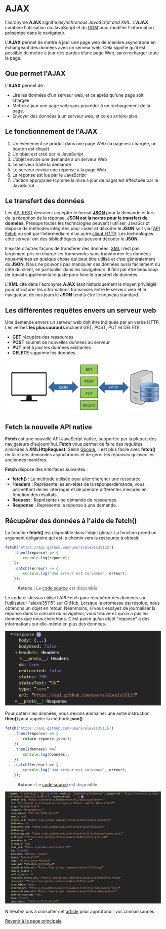 # AJAX

l'acronyme __AJAX__ signifie _asynchronous JavaScript and XML_. L'__AJAX__ combine l'utilisation du JavaScript et du [DOM](https://fr.wikipedia.org/wiki/Document_Object_Model) pour modifier l'information présentée dans le navigateur.

L'__AJAX__ permet de mettre à jour une page web de manière asynchrone en échangeant des données avec un serveur web. Cela signifie qu’il est possible de mettre à jour des parties d’une page Web, sans recharger toute la page.

## Que permet l'AJAX

L'__AJAX__ permet de :

- Lire les données d'un serveur web, et ce après qu'une page soit chargée.
- Mettre à jour une page web sans procéder à un rechargement de la page.
- Envoyer des données à un serveur web, et ce en arrière-plan.

## Le fonctionnement de l'__AJAX__

1. Un événement se produit dans une page Web (la page est chargée, un bouton est cliqué)
2. Un objet est créé par le JavaScript
3. L’objet envoie une demande à un serveur Web
4. Le serveur traite la demande
5. Le serveur envoie une réponse à la page Web
6. La réponse est lue par le JavaScript
7. L’action appropriée (comme la mise à jour de page) est effectuée par le JavaScript

## Le transfert des données

Les [API REST](https://fr.wikipedia.org/wiki/Representational_state_transfer) devraient accepter le format __[JSON](https://fr.wikipedia.org/wiki/JavaScript_Object_Notation#:~:text=JavaScript%20Object%20Notation%20(JSON)%20est,le%20permet%20XML%20par%20exemple.)__ pour la demande et lors de la réception de la réponse. __JSON est la norme pour le transfert de données__. Presque toutes les technologies peuvent l’utiliser, JavaScript dispose de méthodes intégrées pour coder et décoder le __JSON__ soit via l’[API Fetch](https://developer.mozilla.org/fr/docs/Web/API/Fetch_API) ou soit par l’intermédiaire d’un autre [client HTTP](https://fr.wikipedia.org/wiki/Client_HTTP#:~:text=Un%20client%20HTTP%20est%20un,HTTP%20(Hypertext%20Transfer%20Protocol).). Les technologies côté serveur ont des bibliothèques qui peuvent décoder le __JSON__.

Il existe d’autres façons de transférer des données. [XML](https://fr.wikipedia.org/wiki/Extensible_Markup_Language) n’est pas largement pris en charge les frameworks sans transformer les données nous-mêmes en quelque chose qui peut être utilisé et c’est généralement du __JSON__. Nous ne pouvons pas manipuler ces données aussi facilement du côté du client, en particulier dans les navigateurs. Il finit par être beaucoup de travail supplémentaire juste pour faire le transfert de données.

L'__XML__ cité dans l'acronyme __AJAX__ était historiquement le moyen privilégié pour structurer les informations transmises entre le serveur web et le navigateur, de nos jours le __JSON__ tend à être le nouveau standard.

## Les différentes requêtes envers un serveur web

Une demande envers un serveur web doit être indiquée par un verbe HTTP. Les verbes __les plus courants__ incluent GET, POST, PUT et DELETE.

- __GET__ récupère des ressources
- __POST__ soumet de nouvelles données au serveur
- __PUT__ met à jour les données existantes
- __DELETE__ supprime les données.

![Architecture d'un API REST](../images/structure-api-rest.png)

## Fetch la nouvelle API native

__Fetch__ est une nouvelle API JavaScript native, supportée par la plupart des navigateurs d'aujourd’hui. __Fetch__ vous permet de faire des requêtes similaires à __XMLHttpRequest__. Selon [Google](https://developers.google.com/web/ilt/pwa/working-with-the-fetch-api), il est plus facile avec __fetch()__ de faire des demandes asynchrones et de gérer les réponses qu’avec les anciennes manières.

__Fetch__ dispose des interfaces suivantes :

- __fetch()__ : La méthode utilisée pour aller chercher une ressource
- __Headers__ : Représente les en-têtes de la réponse/demande, vous permettant de les interroger et de prendre différentes mesures en fonction des résultats.
- __Request__ : Représente une demande de ressources.
- __Response__ : Représente la réponse à une demande.

## Récupérer des données à l'aide de __fetch()__

La fonction __fetch()__ est disponible dans l'objet global. La fonction prend un argument obligatoire qui est le chemin vers la ressource à obtenir.

```js
fetch('https://api.github.com/users/alexis35115')
    .then((reponse) => {
        console.log(reponse);
    })
    .catch((erreur) => {
        console.log("Une erreur est survenue", erreur);
    });
```

>**Astuce :** Le [code source](../src/exemple-ajax/index.html) est disponible.

Le code ci-dessus utilise l'API Fetch pour récupérer des données sur l’utilisateur "alexis35115" sur GitHub. Lorsque la promesse est résolue, nous obtenons un objet en retour. Néanmoins, si vous essayez de journaliser la réponse dans la console du navigateur, vous trouverez qu’on a pas les données que nous cherchons. C’est parce qu’un objet "reponse" a des informations sur elle-même en plus des données.

![Journalisation de l'objet de la réponse de l'API Fetch](../images/demo-fetch-console-reponse.PNG)

Pour obtenir les données, nous devons enchaîner une autre instruction __then()__ pour appeler la méthode __json()__.

```js
fetch('https://api.github.com/users/alexis35115')
    .then((reponse) => {
        return reponse.json();
    })
    .then((donnees) =>{
        console.log(donnees);
    })
    .catch((erreur) => {
        console.log("Une erreur est survenue", erreur);
    });
```

>**Astuce :** Le [code source](../src\exemple-ajax\index.html) est disponible.

![Informations sur l'utilisateur alexis35115 sur GitHub](../images/donnees-alexis35115-github-fetch.PNG)

N'hésitez pas à consulter cet [article](https://www.freecodecamp.org/news/javascript-fetch-api-tutorial-with-js-fetch-post-and-header-examples/) pour approfondir vos connaissances.

[Revenir à la page principale](../README.md)
